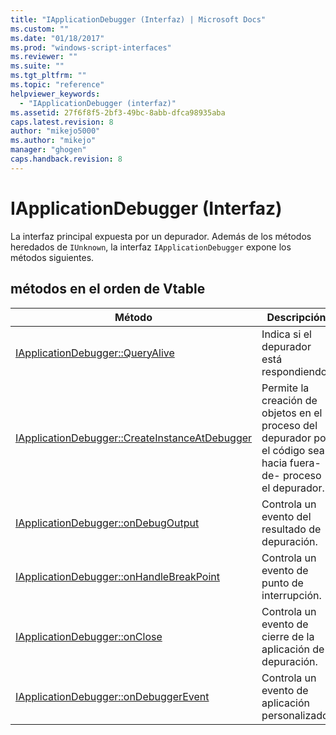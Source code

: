 ```yaml
---
title: "IApplicationDebugger (Interfaz) | Microsoft Docs"
ms.custom: ""
ms.date: "01/18/2017"
ms.prod: "windows-script-interfaces"
ms.reviewer: ""
ms.suite: ""
ms.tgt_pltfrm: ""
ms.topic: "reference"
helpviewer_keywords: 
  - "IApplicationDebugger (interfaz)"
ms.assetid: 27f6f8f5-2bf3-49bc-8abb-dfca98935aba
caps.latest.revision: 8
author: "mikejo5000"
ms.author: "mikejo"
manager: "ghogen"
caps.handback.revision: 8
---
```

# IApplicationDebugger (Interfaz)
La interfaz principal expuesta por un depurador.  Además de los métodos heredados de `IUnknown`, la interfaz `IApplicationDebugger` expone los métodos siguientes.  
  
## métodos en el orden de Vtable  
  
|Método|Descripción|  
|------------|-----------------|  
|[IApplicationDebugger::QueryAlive](../../winscript/reference/iapplicationdebugger-queryalive.md)|Indica si el depurador está respondiendo.|  
|[IApplicationDebugger::CreateInstanceAtDebugger](../../winscript/reference/iapplicationdebugger-createinstanceatdebugger.md)|Permite la creación de objetos en el proceso del depurador por el código sea hacia fuera\-de\- proceso el depurador.|  
|[IApplicationDebugger::onDebugOutput](../../winscript/reference/iapplicationdebugger-ondebugoutput.md)|Controla un evento del resultado de depuración.|  
|[IApplicationDebugger::onHandleBreakPoint](../../winscript/reference/iapplicationdebugger-onhandlebreakpoint.md)|Controla un evento de punto de interrupción.|  
|[IApplicationDebugger::onClose](../../winscript/reference/iapplicationdebugger-onclose.md)|Controla un evento de cierre de la aplicación de depuración.|  
|[IApplicationDebugger::onDebuggerEvent](../../winscript/reference/iapplicationdebugger-ondebuggerevent.md)|Controla un evento de aplicación personalizado.|